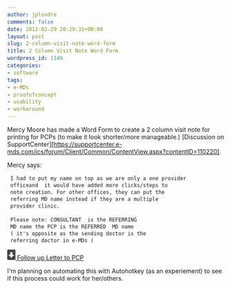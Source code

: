 ```yaml
---
author: jploudre
comments: false
date: 2012-02-29 20:29:31+00:00
layout: post
slug: 2-column-visit-note-word-form
title: 2 Column Visit Note Word Form
wordpress_id: 1149
categories:
- software
tags:
- e-MDs
- proofofconcept
- usability
- workaround
---
```


Mercy Moore has made a Word Form to create a 2 column visit note for printing for PCPs (to make it look shorter/more manageable.) [Discussion on SupportCenter][https://supportcenter.e-mds.com/ics/forum/Client/Common/ContentView.aspx?contentID=110220].

Mercy says:

     I had to put my name on top as we are only a one provider
     officeand  it would have added more clicks/steps to 
     note creation. For other offices, they can put the 
     referring MD name instead if they are a multiple 
     provider clinic.
     
     Please note: CONSULTANT  is the REFERRING 
     MD name the PCP is the REFERRED  MD name
     ( it's opposite as the sending doctor is the 
     referring doctor in e-MDs )

[![](/files/2011/01/57-download.png) Follow up Letter to PCP](/files/2012/02/follow-up-letter-to-PCP.doc)

I'm planning on automating this with Autohotkey (as an experiement) to see if this process could work for her/others.
